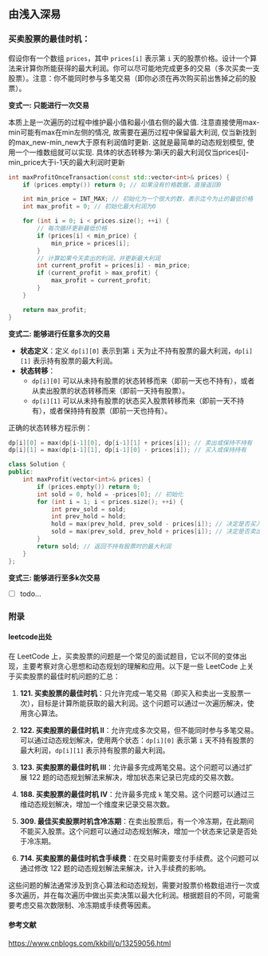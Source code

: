 

## 由浅入深易

### 买卖股票的最佳时机：
   假设你有一个数组 `prices`，其中 `prices[i]` 表示第 `i` 天的股票价格。设计一个算法来计算你所能获得的最大利润。你可以尽可能地完成更多的交易（多次买卖一支股票）。注意：你不能同时参与多笔交易（即你必须在再次购买前出售掉之前的股票）。

**变式一: 只能进行一次交易**

本质上是一次遍历的过程中维护最小值和最小值右侧的最大值. 注意直接使用max-min可能有max在min左侧的情况, 故需要在遍历过程中保留最大利润, 仅当新找到的max_new-min_new大于原有利润值时更新. 这就是最简单的动态规划模型, 使用一个一维数组就可以实现.
具体的状态转移为:第i天的最大利润仅当prices[i]-min_price大于i-1天的最大利润时更新

```c++
int maxProfitOnceTransaction(const std::vector<int>& prices) {
    if (prices.empty()) return 0; // 如果没有价格数据，直接返回0

    int min_price = INT_MAX; // 初始化为一个很大的数，表示迄今为止的最低价格
    int max_profit = 0; // 初始化最大利润为0

    for (int i = 0; i < prices.size(); ++i) {
        // 每次循环更新最低价格
        if (prices[i] < min_price) {
            min_price = prices[i];
        }
        // 计算如果今天卖出的利润，并更新最大利润
        int current_profit = prices[i] - min_price;
        if (current_profit > max_profit) {
            max_profit = current_profit;
        }
    }

    return max_profit;
}
```

**变式二: 能够进行任意多次的交易**

- **状态定义**：定义 `dp[i][0]` 表示到第 `i` 天为止不持有股票的最大利润，`dp[i][1]` 表示持有股票的最大利润。
- **状态转移**：
    - `dp[i][0]` 可以从未持有股票的状态转移而来（即前一天也不持有），或者从卖出股票的状态转移而来（即前一天持有股票）。
    - `dp[i][1]` 可以从未持有股票的状态买入股票转移而来（即前一天不持有），或者保持持有股票（即前一天也持有）。

 正确的状态转移方程示例：

```c++
dp[i][0] = max(dp[i-1][0], dp[i-1][1] + prices[i]); // 卖出或保持不持有 
dp[i][1] = max(dp[i-1][1], dp[i-1][0] - prices[i]); // 买入或保持持有
```

```c++
class Solution {
public:
    int maxProfit(vector<int>& prices) {
        if (prices.empty()) return 0;
        int sold = 0, hold = -prices[0]; // 初始化
        for (int i = 1; i < prices.size(); ++i) {
            int prev_sold = sold;
            int prev_hold = hold;
            hold = max(prev_hold, prev_sold - prices[i]); // 决定是否买入
            sold = max(prev_sold, prev_hold + prices[i]); // 决定是否卖出
        }
        return sold; // 返回不持有股票时的最大利润
    }
};
```

**变式三: 能够进行至多k次交易**

- [ ] todo...



### 附录
#### leetcode出处

在 LeetCode 上，买卖股票的问题是一个常见的面试题目，它以不同的变体出现，主要考察对贪心思想和动态规划的理解和应用。以下是一些 LeetCode 上关于买卖股票的最佳时机问题的汇总：

1. **121. 买卖股票的最佳时机**：只允许完成一笔交易（即买入和卖出一支股票一次），目标是计算所能获取的最大利润。这个问题可以通过一次遍历解决，使用贪心算法。

2. **122. 买卖股票的最佳时机 II**：允许完成多次交易，但不能同时参与多笔交易。可以通过动态规划解决，使用两个状态：`dp[i][0]` 表示第 `i` 天不持有股票的最大利润，`dp[i][1]` 表示持有股票的最大利润。

3. **123. 买卖股票的最佳时机 III**：允许最多完成两笔交易。这个问题可以通过扩展 122 题的动态规划解法来解决，增加状态来记录已完成的交易次数。

4. **188. 买卖股票的最佳时机 IV**：允许最多完成 `k` 笔交易。这个问题可以通过三维动态规划解决，增加一个维度来记录交易次数。

5. **309. 最佳买卖股票时机含冷冻期**：在卖出股票后，有一个冷冻期，在此期间不能买入股票。这个问题可以通过动态规划解决，增加一个状态来记录是否处于冷冻期。

6. **714. 买卖股票的最佳时机含手续费**：在交易时需要支付手续费。这个问题可以通过修改 122 题的动态规划解法来解决，计入手续费的影响。

这些问题的解法通常涉及到贪心算法和动态规划，需要对股票价格数组进行一次或多次遍历，并在每次遍历中做出买卖决策以最大化利润。根据题目的不同，可能需要考虑交易次数限制、冷冻期或手续费等因素。

#### 参考文献
https://www.cnblogs.com/kkbill/p/13259056.html
